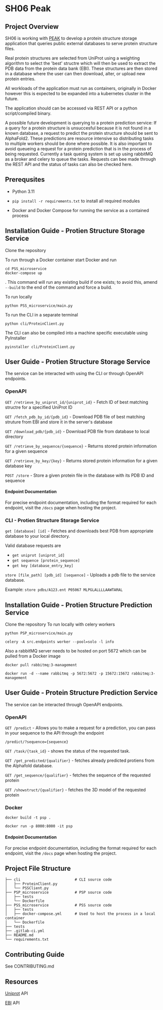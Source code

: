 # SH06 Peak

## Project Overview

SH06 is working with [PEAK](https://peak.scot) to develop a protein structure storage application that queries public external databases to serve protein structure files.

Real protein structures are selected from UniProt using a weighting algorithm to select the 'best' structre which will then be used to extract the PDB data from the protein data bank (EBI). These structures are then stored in a database where the user can then download, alter, or upload new protein entries.

All workloads of the application must run as containers, originally in Docker however this is expected to be expanded into a kubernetes cluster in the future.

The application should can be accessed via REST API or a python script/compiled binary.

A possible future development is querying to a protein prediction service:
If a query for a protein structure is unsuccesful because it is not found in a known database, a request to predict the protein structure should be sent to AlphaFold2. These predictions are resource intensive so distributing tasks to multiple workers should be done where possible. It is also important to avoid queueing a request for a protein prediction that is in the process of being requested.
Currently a task queing system is set up using rabbitMQ as a broker and celery to queue the tasks. Requests can bee made through the REST API and the status of tasks can also be checked here.

## Prerequsites

- Python 3.11

- `pip install -r requirements.txt` to install all required modules

- Docker and Docker Compose for running the service as a contained process

## Installation Guide - Protien Structure Storage Service

Clone the repository

To run through a Docker container start Docker and run 
```
cd PSS_microservice
docker-compose up
```
. This command will run any existing build if one exists; to avoid this, amend `--build` to the end of the command and force a build.

To run locally
```
python PSS_microservice/main.py
```

To run the CLI in a separate terminal
```
python cli/ProteinClient.py
``` 
The CLI can also be compiled into a machine specific executable using PyInstaller
```
pyinstaller cli/ProteinClient.py
```

## User Guide - Protien Structure Storage Service

The service can be interacted with using the CLI or through OpenAPI endpoints.

### OpenAPI

`GET /retrieve_by_uniprot_id/{uniprot_id}` - Fetch ID of best matching structre for a specified UniProt ID

`GET /fetch_pdb_by_id/{pdb_id}` - Download PDB file of best matching struture from EBI and store it in the server's database

`GET /download_pdb/{pdb_id}` - Download PDB file from database to local directory

`GET /retrieve_by_sequence/{sequence}` - Returns stored protein information for a given sequence

`GET /retrieve_by_key/{key}` - Returns stored protein information for a given database key

`POST /store` - Store a given protein file in the database with its PDB ID and sequence

#### Endpoint Documentation

For precise endpoint documentation, including the format required for each endpoint, visit the `/docs` page when hosting the project.

### CLI - Protien Structure Storage Service

`get [database] [id]` - Fetches and downloads best PDB from appropriate database to your local directory.

Valid database requests are
- `get uniprot [uniprot_id]`
- `get sequence [protein_sequence]`
- `get key [database_entry_key]`


`store [file_path] [pdb_id] [sequence]` - Uploads a pdb file to the service database.

Example: `store pdbs/A123.ent P05067 MLPGLALLLLAAWTARAL`

## Installation Guide - Protien Structure Prediction Service
Clone the repository
To run locally with celery workers
```
python PSP_microservice/main.py
```
```
celery -A src.endpoints worker --pool=solo -l info
```
Also a rabbitMQ server needs to be hosted on port 5672 which can be pulled from a Docker image
```
docker pull rabbitmq:3-management
```
```
docker run -d --name rabbitmq -p 5672:5672 -p 15672:15672 rabbitmq:3-management
```
## User Guide - Protein Structure Prediction Service

The service can be interacted through OpenAPI endpoints.
### OpenAPI
`GET /predict` - Allows you to make a request for a prediction, you can pass in your sequence to the API through the endpoint
```
/predict/?sequence={sequence}
```
`GET /task/{task_id}` - shows the status of the requested task.

`GET /get_predicted/{qualifier}` - fetches already predicted protiens from the Alphafold database.

`GET /get_sequence/{qualifier}` - fetches the sequence of the requested protein

`GET /showstruct/{qualifier}` - fetches the 3D model of the requested protein

### Docker
```
docker build -t psp .
```
```
docker run -p 8000:8000 -it psp 
```

#### Endpoint Documentation

For precise endpoint documentation, including the format required for each endpoint, visit the `/docs` page when hosting the project.

## Project File Structure


    ├── cli                         # CLI source code
    │   ├── ProteinClient.py
    │   └── PSSClient.py
    ├── PSP_microservice            # PSP source code
    │   ├── tests
    │   └── Dockerfile
    ├── PSS_microservice            # PSS source code
    │   ├── tests
    │   ├── docker-compose.yml      # Used to host the process in a local container
    │   └── Dockerfile
    ├── tests  
    ├── .gitlab-ci.yml   
    ├── README.md
    └── requirements.txt    

## Contributing Guide

See CONTRIBUTING.md

## Resources

[Uniprot](https://www.uniprot.org) API

[EBI](https://www.ebi.ac.uk) API
